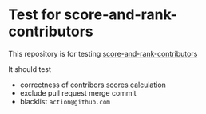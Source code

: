 # Test for score-and-rank-contributors

This repository is for testing [score-and-rank-contributors](https://github.com/asterinas/score-and-rank-contributors)

It should test
- correctness of [contribors scores calculation](https://github.com/asterinas/score-and-rank-contributors?tab=readme-ov-file#contribution-scores)
- exclude pull request merge commit
- blacklist `action@github.com`
